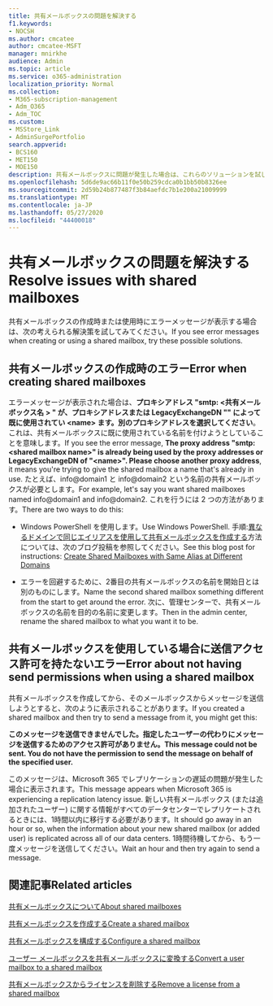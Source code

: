 ```yaml
---
title: 共有メールボックスの問題を解決する
f1.keywords:
- NOCSH
ms.author: cmcatee
author: cmcatee-MSFT
manager: mnirkhe
audience: Admin
ms.topic: article
ms.service: o365-administration
localization_priority: Normal
ms.collection:
- M365-subscription-management
- Adm_O365
- Adm_TOC
ms.custom:
- MSStore_Link
- AdminSurgePortfolio
search.appverid:
- BCS160
- MET150
- MOE150
description: 共有メールボックスに問題が発生した場合は、これらのソリューションを試してみてください。
ms.openlocfilehash: 5d6de9ac66b11f0e50b259cdca0b1bb50b8326ee
ms.sourcegitcommit: 2d59b24b877487f3b84aefdc7b1e200a21009999
ms.translationtype: MT
ms.contentlocale: ja-JP
ms.lasthandoff: 05/27/2020
ms.locfileid: "44400018"
---
```

# <a name="resolve-issues-with-shared-mailboxes"></a><span data-ttu-id="ad072-103">共有メールボックスの問題を解決する</span><span class="sxs-lookup"><span data-stu-id="ad072-103">Resolve issues with shared mailboxes</span></span>

<span data-ttu-id="ad072-104">共有メールボックスの作成時または使用時にエラーメッセージが表示する場合は、次の考えられる解決策を試してみてください。</span><span class="sxs-lookup"><span data-stu-id="ad072-104">If you see error messages when creating or using a shared mailbox, try these possible solutions.</span></span> 

## <a name="error-when-creating-shared-mailboxes"></a><span data-ttu-id="ad072-105">共有メールボックスの作成時のエラー</span><span class="sxs-lookup"><span data-stu-id="ad072-105">Error when creating shared mailboxes</span></span>
<span data-ttu-id="ad072-106"><a name="bkmk_Fix"> </a></span><span class="sxs-lookup"><span data-stu-id="ad072-106"><a name="bkmk_Fix"> </a></span></span>

<span data-ttu-id="ad072-107">エラーメッセージが表示された場合は、**プロキシアドレス "smtp: <共有メールボックス名 \> " が、プロキシアドレスまたは LegacyExchangeDN "" によって既に使用されてい \<name> ます。別のプロキシアドレスを選択してください**。これは、共有メールボックスに既に使用されている名前を付けようとしていることを意味します。</span><span class="sxs-lookup"><span data-stu-id="ad072-107">If you see the error message, **The proxy address "smtp:<shared mailbox name\>" is already being used by the proxy addresses or LegacyExchangeDN of "\<name>". Please choose another proxy address**, it means you're trying to give the shared mailbox a name that's already in use.</span></span> <span data-ttu-id="ad072-108">たとえば、info@domain1 と info@domain2 という名前の共有メールボックスが必要とします。</span><span class="sxs-lookup"><span data-stu-id="ad072-108">For example, let's say you want shared mailboxes named info@domain1 and info@domain2.</span></span> <span data-ttu-id="ad072-109">これを行うには 2 つの方法があります。</span><span class="sxs-lookup"><span data-stu-id="ad072-109">There are two ways to do this:</span></span>

  - <span data-ttu-id="ad072-110">Windows PowerShell を使用します。</span><span class="sxs-lookup"><span data-stu-id="ad072-110">Use Windows PowerShell.</span></span> <span data-ttu-id="ad072-111">手順:[異なるドメインで同じエイリアスを使用して共有メールボックスを作成する](https://www.cogmotive.com/blog/office-365-tips/create-shared-mailboxes-with-same-alias-at-different-domains-in-office-365)方法については、次のブログ投稿を参照してください。</span><span class="sxs-lookup"><span data-stu-id="ad072-111">See this blog post for instructions: [Create Shared Mailboxes with Same Alias at Different Domains](https://www.cogmotive.com/blog/office-365-tips/create-shared-mailboxes-with-same-alias-at-different-domains-in-office-365)</span></span>
    
  - <span data-ttu-id="ad072-112">エラーを回避するために、2番目の共有メールボックスの名前を開始日とは別のものにします。</span><span class="sxs-lookup"><span data-stu-id="ad072-112">Name the second shared mailbox something different from the start to get around the error.</span></span> <span data-ttu-id="ad072-113">次に、管理センターで、共有メールボックスの名前を目的の名前に変更します。</span><span class="sxs-lookup"><span data-stu-id="ad072-113">Then in the admin center, rename the shared mailbox to what you want it to be.</span></span>

## <a name="error-about-not-having-send-permissions-when-using-a-shared-mailbox"></a><span data-ttu-id="ad072-114">共有メールボックスを使用している場合に送信アクセス許可を持たないエラー</span><span class="sxs-lookup"><span data-stu-id="ad072-114">Error about not having send permissions when using a shared mailbox</span></span>

<span data-ttu-id="ad072-115">共有メールボックスを作成してから、そのメールボックスからメッセージを送信しようとすると、次のように表示されることがあります。</span><span class="sxs-lookup"><span data-stu-id="ad072-115">If you created a shared mailbox and then try to send a message from it, you might get this:</span></span>

<span data-ttu-id="ad072-116">**このメッセージを送信できませんでした。指定したユーザーの代わりにメッセージを送信するためのアクセス許可がありません。**</span><span class="sxs-lookup"><span data-stu-id="ad072-116">**This message could not be sent. You do not have the permission to send the message on behalf of the specified user.**</span></span>

<span data-ttu-id="ad072-117">このメッセージは、Microsoft 365 でレプリケーションの遅延の問題が発生した場合に表示されます。</span><span class="sxs-lookup"><span data-stu-id="ad072-117">This message appears when Microsoft 365 is experiencing a replication latency issue.</span></span> <span data-ttu-id="ad072-118">新しい共有メールボックス (または追加されたユーザー) に関する情報がすべてのデータセンターでレプリケートされるときには、1時間以内に移行する必要があります。</span><span class="sxs-lookup"><span data-stu-id="ad072-118">It should go away in an hour or so, when the information about your new shared mailbox (or added user) is replicated across all of our data centers.</span></span> <span data-ttu-id="ad072-119">1時間待機してから、もう一度メッセージを送信してください。</span><span class="sxs-lookup"><span data-stu-id="ad072-119">Wait an hour and then try again to send a message.</span></span>

## <a name="related-articles"></a><span data-ttu-id="ad072-120">関連記事</span><span class="sxs-lookup"><span data-stu-id="ad072-120">Related articles</span></span>

[<span data-ttu-id="ad072-121">共有メールボックスについて</span><span class="sxs-lookup"><span data-stu-id="ad072-121">About shared mailboxes</span></span>](about-shared-mailboxes.md)

[<span data-ttu-id="ad072-122">共有メールボックスを作成する</span><span class="sxs-lookup"><span data-stu-id="ad072-122">Create a shared mailbox</span></span>](create-a-shared-mailbox.md)

[<span data-ttu-id="ad072-123">共有メールボックスを構成する</span><span class="sxs-lookup"><span data-stu-id="ad072-123">Configure a shared mailbox</span></span>](configure-a-shared-mailbox.md)

[<span data-ttu-id="ad072-124">ユーザー メールボックスを共有メールボックスに変換する</span><span class="sxs-lookup"><span data-stu-id="ad072-124">Convert a user mailbox to a shared mailbox</span></span>](convert-user-mailbox-to-shared-mailbox.md)

[<span data-ttu-id="ad072-125">共有メールボックスからライセンスを削除する</span><span class="sxs-lookup"><span data-stu-id="ad072-125">Remove a license from a shared mailbox</span></span>](remove-license-from-shared-mailbox.md)


    

